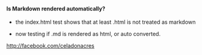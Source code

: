 
#### Is Markdown rendered automatically?

- the index.html test shows that at least .html is not treated as markdown

- now testing if .md is rendered as html, or auto converted.

http://facebook.com/celadonacres

